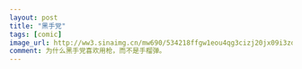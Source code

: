 ```yaml
---
layout: post
title: "黑手党"
tags: [comic]
image_url: http://ww3.sinaimg.cn/mw690/534218ffgw1eou4qg3cizj20jx09i3zd.jpg
comment: 为什么黑手党喜欢用枪，而不是手榴弹。
---
```



